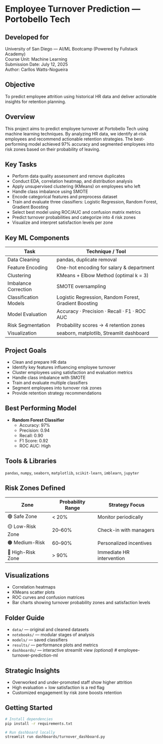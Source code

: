 # Employee Turnover Prediction — Portobello Tech

## Developed for
University of San Diego — AI/ML Bootcamp (Powered by Fullstack Academy)  
Course Unit: Machine Learning  
Submission Date: July 12, 2025  
Author: Carllos Watts-Nogueira

## Objective
To predict employee attrition using historical HR data and deliver actionable insights for retention planning.

## Overview
This project aims to predict employee turnover at Portobello Tech using machine learning techniques. By analyzing HR data, we identify at-risk employees and recommend actionable retention strategies. The best-performing model achieved 97% accuracy and segmented employees into risk zones based on their probability of leaving.

## Key Tasks

- Perform data quality assessment and remove duplicates
- Conduct EDA, correlation heatmap, and distribution analysis
- Apply unsupervised clustering (KMeans) on employees who left
- Handle class imbalance using SMOTE
- Encode categorical features and preprocess dataset
- Train and evaluate three classifiers: Logistic Regression, Random Forest, Gradient Boosting
- Select best model using ROC/AUC and confusion matrix metrics
- Predict turnover probabilities and categorize into 4 risk zones
- Visualize and interpret satisfaction levels per zone

## Key ML Components

| Task                      | Technique / Tool                        |
|---------------------------|-----------------------------------------|
| Data Cleaning             | pandas, duplicate removal               |
| Feature Encoding          | One-hot encoding for salary & department |
| Clustering                | KMeans + Elbow Method (optimal k = 3)   |
| Imbalance Correction      | SMOTE oversampling                      |
| Classification Models     | Logistic Regression, Random Forest, Gradient Boosting |
| Model Evaluation          | Accuracy · Precision · Recall · F1 · ROC AUC |
| Risk Segmentation         | Probability scores → 4 retention zones  |
| Visualization             | seaborn, matplotlib, Streamlit dashboard |

## Project Goals

- Clean and prepare HR data  
- Identify key features influencing employee turnover  
- Cluster employees using satisfaction and evaluation metrics  
- Handle class imbalance with SMOTE  
- Train and evaluate multiple classifiers  
- Segment employees into turnover risk zones  
- Provide retention strategy recommendations

## Best Performing Model
- **Random Forest Classifier**
  - Accuracy: 97%
  - Precision: 0.94
  - Recall: 0.90
  - F1 Score: 0.92
  - ROC AUC: High

## Tools & Libraries
`pandas`, `numpy`, `seaborn`, `matplotlib`, `scikit-learn`, `imblearn`, `jupyter`

## Risk Zones Defined

| Zone              | Probability Range | Strategy Focus              |
|------------------|-------------------|-----------------------------|
| 🟢 Safe Zone      | < 20%             | Monitor periodically        |
| 🟡 Low-Risk Zone  | 20–60%            | Check-in with managers      |
| 🟠 Medium-Risk    | 60–90%            | Personalized incentives     |
| 🔴 High-Risk Zone | > 90%             | Immediate HR intervention   |

## Visualizations
- Correlation heatmaps
- KMeans scatter plots
- ROC curves and confusion matrices
- Bar charts showing turnover probability zones and satisfaction levels

## Folder Guide
- `data/` — original and cleaned datasets  
- `notebooks/` — modular stages of analysis  
- `models/` — saved classifiers  
- `results/` — performance plots and metrics  
- `dashboards/` — interactive streamlit view *(optional)*  # employee-turnover-prediction-ml

## Strategic Insights
- Overworked and under-promoted staff show higher attrition
- High evaluation + low satisfaction is a red flag
- Customized engagement by risk zone boosts retention

## Getting Started

```bash
# Install dependencies
pip install -r requirements.txt

# Run dashboard locally
streamlit run dashboards/turnover_dashboard.py



